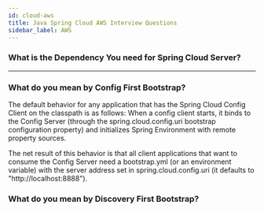 ```yaml
---
id: cloud-aws
title: Java Spring Cloud AWS Interview Questions
sidebar_label: AWS
---
```


### What is the Dependency You need for Spring Cloud Server?


---

### What do you mean by Config First Bootstrap?

The default behavior for any application that has the Spring Cloud Config Client on the classpath is as follows: When a config client starts, it binds to the Config Server (through the spring.cloud.config.uri bootstrap configuration property) and initializes Spring Environment with remote property sources.

The net result of this behavior is that all client applications that want to consume the Config Server need a bootstrap.yml (or an environment variable) with the server address set in spring.cloud.config.uri (it defaults to "http://localhost:8888").


### What do you mean by Discovery First Bootstrap?


